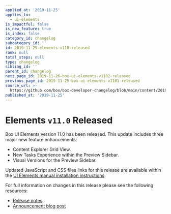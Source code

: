 ```yaml
---
applied_at: '2019-11-25'
applies_to:
  - ui-elements
is_impactful: false
is_new_feature: true
is_index: false
category_id: changelog
subcategory_id: ''
id: 2019-11-25-elements-v110-released
rank: null
total_steps: null
type: changelog
sibling_id: ''
parent_id: changelog
next_page_id: 2019-11-26-box-ui-elements-v1102-released
previous_page_id: 2019-11-25-box-ui-elements-v1101-released
source_url: >-
  https://github.com/box/box-developer-changelog/blob/main/content/2019/11-25-elements-v110-released.md
published_at: '2019-11-25'
---
```

# Elements `v11.0` Released

Box UI Elements version 11.0 has been released. This update includes three
major new feature enhancements:

* Content Explorer Grid View.
* New Tasks Experience within the Preview Sidebar.
* Visual Versions for the Preview Sidebar.

Updated JavaScript and CSS files links for this release are available within
the [UI Elements manual installation instructions][ui-elements-manual-install].

For full information on changes in this release please see the following
resources:

* [Release notes][elements-11-release-notes]
* [Announcement blog post][elements-11-blog]

[ui-elements-manual-install]: g://embed/ui-elements/installation/#manual-installation

[elements-11-release-notes]: https://github.com/box/box-ui-elements/releases/tag/v11.0.0

[elements-11-blog]: https://medium.com/box-developer-blog/announcing-elements-11-88ee900125fd
